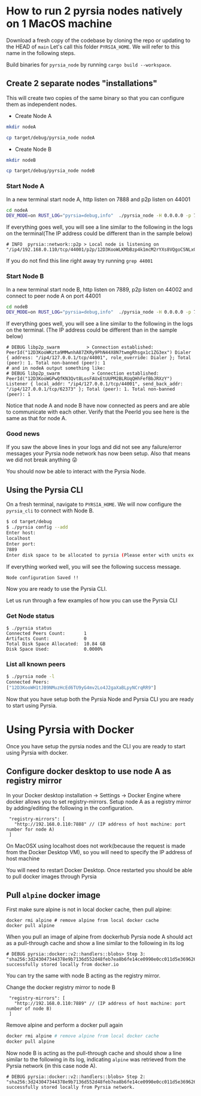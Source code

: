 # How to run 2 pyrsia nodes natively on 1 MacOS machine

Download a fresh copy of the codebase by cloning the repo or updating to the HEAD of `main`
Let's call this folder `PYRSIA_HOME`. We will refer to this name in the following steps.

Build binaries for `pyrsia_node` by running `cargo build --workspace`.

## Create 2 separate nodes "installations"

This will create two copies of the same binary so that you can configure them as independent nodes.

 - Create Node A

  ```sh
  mkdir nodeA

  cp target/debug/pyrsia_node nodeA
  ```

- Create Node B

 ```sh
 mkdir nodeB

 cp target/debug/pyrsia_node nodeB
 ```

### Start Node A

In a new terminal start node A, http listen on 7888 and p2p listen on 44001

```sh
cd nodeA
DEV_MODE=on RUST_LOG="pyrsia=debug,info"  ./pyrsia_node -H 0.0.0.0 -p 7888 -L /ip4/0.0.0.0/tcp/44001
```

If everything goes well, you will see a line similar to the following in the logs on the terminal(The IP address could be different than in the sample below)

```
# INFO  pyrsia::network::p2p > Local node is listening on "/ip4/192.168.0.110/tcp/44001/p2p/12D3KooWLKMbBzp4k1mcM2rYXs8VQgoCSNLxGUwnB1itouxYcnx3"
```

If you do not find this line right away try running `grep 44001`

### Start Node B

In a new terminal start node B, http listen on 7889, p2p listen on 44002 and connect to peer node A on port 44001

```sh
cd nodeB
DEV_MODE=on RUST_LOG="pyrsia=debug,info"  ./pyrsia_node -H 0.0.0.0 -p 7889 -L /ip4/0.0.0.0/tcp/44002 --peer /ip4/127.0.0.1/tcp/44001
```

If everything goes well, you will see a line similar to the following in the logs on the terminal. (The IP address could be different than in the sample below)

```
# DEBUG libp2p_swarm          > Connection established: PeerId("12D3KooWKzta9MMwnhA87ZKRy9PhN44X8N7twmgRhsgx1c1ZG3ex") Dialer { address: "/ip4/127.0.0.1/tcp/44001", role_override: Dialer }; Total (peer): 1. Total non-banned (peer): 1
# and in nodeA output something like:
# DEBUG libp2p_swarm            > Connection established: PeerId("12D3KooWGPwQfKN3Qvt8LosFAUxEtUUPM2BLRUqQHhFefBbJRXzY") Listener { local_addr: "/ip4/127.0.0.1/tcp/44001", send_back_addr: "/ip4/127.0.0.1/tcp/62373" }; Total (peer): 1. Total non-banned (peer): 1
```

Notice that node A and node B have now connected as peers and are able to communicate with each other. Verify that the PeerId you see here is the same as that for node A.

### Good news

If you saw the above lines in your logs and did not see any failure/error messages your Pyrsia node network has now been setup.
Also that means we did not break anything 😜

You should now be able to interact with the Pyrsia Node.

## Using the Pyrsia CLI

On a fresh terminal, navigate to `PYRSIA_HOME`. We will now configure the `pyrsia_cli` to connect with Node B.

```sh
$ cd target/debug
$ ./pyrsia config --add
Enter host:
localhost
Enter port:
7889
Enter disk space to be allocated to pyrsia (Please enter with units ex: 10 GB):
```

If everything worked well, you will see the following success message.

```
Node configuration Saved !!
```

Now you are ready to use the Pyrsia CLI.

Let us run through a few examples of how you can use the Pyrsia CLI

### Get Node status

```
$ ./pyrsia status
Connected Peers Count:       1
Artifacts Count:             0
Total Disk Space Allocated:  10.84 GB
Disk Space Used:             0.0000%
```

### List all known peers

```sh
$ ./pyrsia node -l
Connected Peers:
["12D3KooWH1tJB9NMuzHcEd6TU9yG4mv2Lo4J2gaXaBLpyNCrqRR9"]
```

Now that you have setup both the Pyrsia Node and Pyrsia CLI you are ready to start using Pyrsia.

# Using Pyrsia with Docker

Once you have setup the pyrsia nodes and the CLI you are ready to start using Pyrsia with docker.

## Configure docker desktop to use node A as registry mirror
In your Docker desktop installation -> Settings -> Docker Engine where docker allows you to set registry-mirrors.
Setup node A as a registry mirror by adding/editing the following in the configuration.

```jsonc
 "registry-mirrors": [
   "http://192.168.0.110:7888" // (IP address of host machine: port number for node A)
 ]
```

On MacOSX using localhost does not work(because the request is made from the Docker Desktop VM), so you will need to specify the IP address of host machine

You will need to restart Docker Desktop.
Once restarted you should be able to pull docker images through Pyrsia

## Pull `alpine` docker image

First make sure alpine is not in local docker cache, then pull alpine:

```
docker rmi alpine # remove alpine from local docker cache
docker pull alpine
```

When you pull an image of alpine from dockerhub Pyrsia node A should act as a pull-through cache and show a line similar to the following in its log

```
# DEBUG pyrsia::docker::v2::handlers::blobs> Step 3: "sha256:3d243047344378e9b7136d552d48feb7ea8b6fe14ce0990e0cc011d5e369626a" successfully stored locally from docker.io
```

You can try the same with node B acting as the registry mirror.

Change the docker registry mirror to node B

```jsonc
 "registry-mirrors": [
   "http://192.168.0.110:7889" // (IP address of host machine: port number of node B)
 ]
```

Remove alpine and perform a docker pull again

```sh
docker rmi alpine # remove alpine from local docker cache
docker pull alpine
```

Now node B is acting as the pull-through cache and should show a line similar to the following in its log, indicating `alpine` was retrieved from the Pyrsia network (in this case node A).

```
# DEBUG pyrsia::docker::v2::handlers::blobs> Step 2: "sha256:3d243047344378e9b7136d552d48feb7ea8b6fe14ce0990e0cc011d5e369626a" successfully stored locally from Pyrsia network.
```
